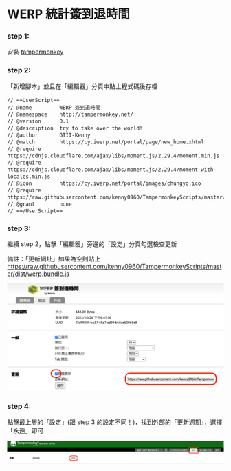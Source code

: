 # WERP 統計簽到退時間

### step 1:

安裝 [tampermonkey](https://www.tampermonkey.net/)

### step 2:

「新增腳本」並且在「編輯器」分頁中貼上程式碼後存檔

```
// ==UserScript==
// @name         WERP 簽到退時間
// @namespace    http://tampermonkey.net/
// @version      0.1
// @description  try to take over the world!
// @author       GTII-Kenny
// @match        https://cy.iwerp.net/portal/page/new_home.xhtml
// @require      https://cdnjs.cloudflare.com/ajax/libs/moment.js/2.29.4/moment.min.js
// @require      https://cdnjs.cloudflare.com/ajax/libs/moment.js/2.29.4/moment-with-locales.min.js
// @icon         https://cy.iwerp.net/portal/images/chungyo.ico
// @require      https://raw.githubusercontent.com/kenny0960/TampermonkeyScripts/master/dist/werp.bundle.js
// @grant        none
// ==/UserScript==
```

### step 3:

繼續 step 2，點擊「編輯器」旁邊的「設定」分頁勾選檢查更新

備註：「更新網址」如果為空則貼上 https://raw.githubusercontent.com/kenny0960/TampermonkeyScripts/master/dist/werp.bundle.js

![image](https://raw.githubusercontent.com/kenny0960/TampermonkeyScripts/master/dist/images/wrep-step3.png)


### step 4:
點擊最上層的「設定」(跟 step 3 的設定不同！)，找到外部的「更新週期」，選擇「永遠」即可

![image](https://raw.githubusercontent.com/kenny0960/TampermonkeyScripts/master/dist/images/wrep-step4.png)
